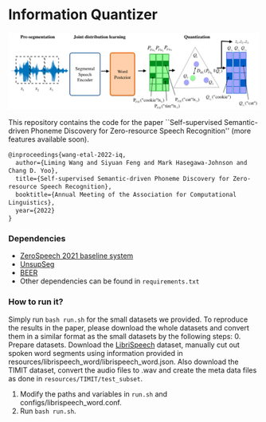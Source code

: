 # Information Quantizer
<div align="left"><img src="doc/image/fig29.png" width="800"/></div>

This repository contains the code for the paper ``Self-supervised Semantic-driven Phoneme Discovery for Zero-resource Speech Recognition'' (more features available soon).
```
@inproceedings{wang-etal-2022-iq,
  author={Liming Wang and Siyuan Feng and Mark Hasegawa-Johnson and Chang D. Yoo},
  title={Self-supervised Semantic-driven Phoneme Discovery for Zero-resource Speech Recognition},
  booktitle={Annual Meeting of the Association for Computational Linguistics},
  year={2022}
}
```

### Dependencies
- [ZeroSpeech 2021 baseline system](https://github.com/zerospeech/zerospeech2021_baseline)
- [UnsupSeg](https://github.com/felixkreuk/UnsupSeg) 
- [BEER](https://github.com/beer-asr/beer)
- Other dependencies can be found in ```requirements.txt```

### How to run it?
Simply run ```bash run.sh``` for the small datasets we provided. To reproduce the results in the paper, please download the whole datasets and convert them in a similar format as the small datasets by the following steps:
0. Prepare datasets. Download the [LibriSpeech](https://www.openslr.org/12) dataset, manually cut out spoken word segments using information provided in resources/librispeech_word/librispeech_word.json. Also download the TIMIT dataset, convert the audio files to .wav and create the meta data files as done in ```resources/TIMIT/test_subset```.
1. Modify the paths and variables in ```run.sh``` and configs/librispeech_word.conf. 
2. Run ```bash run.sh```. 
